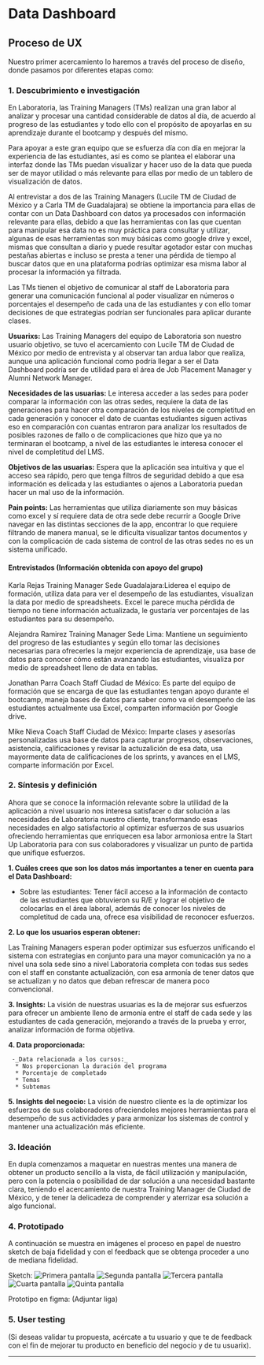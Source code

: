 # **Data Dashboard**

## **Proceso de UX**

Nuestro primer acercamiento lo haremos a través del proceso de diseño, donde
pasamos por diferentes etapas como:

### **1. Descubrimiento e investigación**

En Laboratoria, las Training Managers (TMs) realizan una gran labor al analizar y procesar una cantidad considerable de datos al día, de acuerdo al progreso de las estudiantes y todo ello con el propósito de apoyarlas en su aprendizaje durante el bootcamp y después del mismo.

Para apoyar a este gran equipo que se esfuerza día con día en mejorar la experiencia de las estudiantes, así es como se plantea el elaborar una interfaz donde las TMs puedan visualizar y hacer uso de la data que pueda ser de mayor utilidad o más relevante para ellas por medio de un tablero de visualización de datos.

Al entrevistar a dos de las Training Managers (Lucile TM de Ciudad de México y a Carla TM de Guadalajara) se obtiene la importancia para ellas de contar con un Data Dashboard con datos ya procesados con información relevante para ellas, debido a que las herramientas con las que cuentan para manipular esa data no es muy práctica para consultar y utilizar, algunas de esas herramientas son muy básicas como google drive y excel, mismas que consultan a diario y puede resultar agotador estar con muchas pestañas abiertas e incluso se presta a tener una pérdida de tiempo al buscar datos que en una plataforma podrías optimizar esa misma labor al procesar la información ya filtrada.

Las TMs tienen el objetivo de comunicar al staff de Laboratoria para generar una comunicación funcional al poder visualizar en números o porcentajes el desempeño de cada una de las estudiantes y con ello tomar decisiones de que estrategias podrían ser funcionales para aplicar durante clases.

__Usuarixs:__ Las Training Managers del equipo de Laboratoria son nuestro usuario objetivo, se tuvo el acercamiento con Lucile TM de Ciudad de México por medio de entrevista y al observar tan ardua labor que realiza, aunque una aplicación funcional como podría llegar a ser el Data Dashboard podría ser de utilidad para el área de Job Placement Manager y Alumni Network Manager.  

__Necesidades de las usuarias:__ Le interesa acceder a las sedes para poder comparar la información con las otras sedes, requiere la data de las generaciones para hacer otra comparación de los niveles de completitud en cada generación y conocer el dato de cuantas estudiantes siguen activas eso en comparación con cuantas entraron para analizar los resultados de posibles razones de fallo o de complicaciones que hizo que ya no terminaran el bootcamp, a nivel de las estudiantes le interesa conocer el nivel de completitud del LMS.

__Objetivos de las usuarias:__ Espera que la aplicación sea intuitiva y que el acceso sea rápido, pero que tenga filtros de seguridad debido a que esa información es delicada y las estudiantes o ajenos a Laboratoria puedan hacer un mal uso de la información.

__Pain points:__ Las herramientas que utiliza diariamente son muy básicas como excel y sí requiere data de otra sede debe recurrir a Google Drive navegar en las distintas secciones de la app, encontrar lo que requiere filtrando de manera manual, se le dificulta visualizar tantos documentos y con la complicación de cada sistema de control de las otras sedes no es un sistema unificado.

#### Entrevistados (Información obtenida con apoyo del grupo) 

Karla Rejas Training Manager Sede Guadalajara:Liderea el equipo de formación, utiliza data para ver el desempeño de las estudiantes, visualizan la data por medio de spreadsheets. Excel le parece mucha pérdida de tiempo no tiene información actualizada, le gustaría ver porcentajes de las estudiantes para su desempeño.

Alejandra Ramirez Training Manager Sede Lima: Mantiene un seguimiento del progreso de las estudiantes y según ello tomar las decisiones necesarias para ofrecerles la mejor experiencia de aprendizaje, usa base de datos  para conocer cómo están avanzando las estudiantes, visualiza por
medio de spreadsheet lleno de data en tablas.

Jonathan Parra Coach Staff Ciudad de México: Es parte del equipo de formación que se encarga de que las estudiantes tengan apoyo durante el bootcamp, maneja bases de datos para saber como va el desempeño de las estudiantes actualmente usa Excel, comparten información por Google drive.

Mike Nieva Coach Staff Ciudad de México: Imparte clases y asesorías personalizadas usa base de datos para capturar progresos, observaciones, asistencia, calificaciones y revisar la actuzalición de esa data, usa mayormente data de calificaciones de los sprints, y avances en el LMS, comparte información por Excel.


### **2. Síntesis y definición**

Ahora que se conoce la información relevante sobre la utilidad de la aplicación a nivel usuario nos interesa satisfacer o dar solución a las necesidades de Laboratoria nuestro cliente, transformando esas necesidades en algo satisfactorio al optimizar esfuerzos de sus usuarios ofreciendo herramientas que enriquecen esa labor armoniosa entre la Start Up Laboratoria para con sus colaboradores y visualizar un punto de partida que unifique esfuerzos.

__1. Cuáles crees que son los datos más importantes a tener en cuenta para el Data Dashboard:__

   - Sobre las estudiantes:
   Tener fácil acceso a la información de contacto de las estudiantes que obtuvieron su R/E y lograr el objetivo de colocarlas en el área laboral, además de conocer los niveles de completitud de cada una, ofrece esa visibilidad de reconocer esfuerzos. 
 

__2. Lo que los usuarios esperan obtener:__

   Las Training Managers esperan poder optimizar sus esfuerzos unificando el sistema con estrategias en conjunto para una mayor comunicación ya no a nivel una sola sede sino a nivel Laboratoria completa con todas sus sedes con el staff en constante actualización, con esa armonía de tener datos que se actualizan y no datos que deban refrescar de manera poco convencional.


__3. Insights:__
   La visión de nuestras usuarias es la de mejorar sus esfuerzos para ofrecer un ambiente lleno de armonía entre el staff de cada sede y las estudiantes de cada generación, mejorando a través de la prueba y error, analizar información de forma objetiva.

__4. Data proporcionada:__ 

     -_Data relacionada a los cursos:_
      * Nos proporcionan la duración del programa
      * Porcentaje de completado
      * Temas
      * Subtemas  

__5. Insights del negocio:__
   La visión de nuestro cliente es la de optimizar los esfuerzos de sus colaboradores ofreciendoles mejores herramientas para el desempeño de sus actividades y para armonizar los sistemas de control y mantener una actualización más eficiente. 

### **3. Ideación**

En dupla comenzamos a maquetar en nuestras mentes una manera de obtener un producto sencillo a la vista, de fácil utilización y manipulación, pero con la potencia o posibilidad de dar solución a una necesidad bastante clara, teniendo el acercamiento de nuestra Training Manager de Ciudad de México, y de tener la delicadeza de comprender y aterrizar esa solución a algo funcional.

### **4. Prototipado**

A continuación se muestra en imágenes el proceso en papel de nuestro sketch de baja fidelidad y con el feedback que se obtenga proceder a uno de mediana fidelidad.

Sketch: 
![Primera pantalla](Images/01.sketch.jpg)
![Segunda pantalla](Images/02.sketch.jpg)
![Tercera pantalla](Images/03.sketch.jpg)
![Cuarta pantalla](Images/04.sketch.jpg)
![Quinta pantalla](Images/04.sketch.jpg)


Prototipo en figma: (Adjuntar liga)

### **5. User testing**
(Si deseas validar tu propuesta, acércate a tu usuario y que te de feedback con el fin de mejorar tu producto en beneficio del negocio y de tu usuarix).
****

